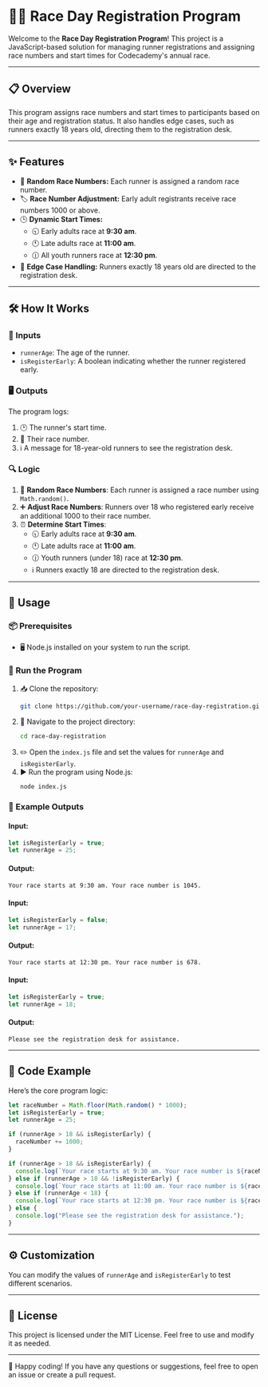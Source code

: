 
# 🏃‍♂️ Race Day Registration Program

Welcome to the **Race Day Registration Program**! This project is a JavaScript-based solution for managing runner registrations and assigning race numbers and start times for Codecademy's annual race.

---

## 📋 Overview
This program assigns race numbers and start times to participants based on their age and registration status. It also handles edge cases, such as runners exactly 18 years old, directing them to the registration desk.

---

## ✨ Features
- 🎲 **Random Race Numbers:** Each runner is assigned a random race number.
- 🏷️ **Race Number Adjustment:** Early adult registrants receive race numbers 1000 or above.
- 🕒 **Dynamic Start Times:**
  - 🕤 Early adults race at **9:30 am**.
  - 🕚 Late adults race at **11:00 am**.
  - 🕧 All youth runners race at **12:30 pm**.
- 🚦 **Edge Case Handling:** Runners exactly 18 years old are directed to the registration desk.

---

## 🛠️ How It Works
### 🔢 Inputs
- `runnerAge`: The age of the runner.
- `isRegisterEarly`: A boolean indicating whether the runner registered early.

### 🖥️ Outputs
The program logs:
1. 🕑 The runner's start time.
2. 🏅 Their race number.
3. ℹ️ A message for 18-year-old runners to see the registration desk.

### 🔍 Logic
1. 🎲 **Random Race Numbers**: Each runner is assigned a race number using `Math.random()`.
2. ➕ **Adjust Race Numbers**: Runners over 18 who registered early receive an additional 1000 to their race number.
3. ⏰ **Determine Start Times**:
   - 🕤 Early adults race at **9:30 am**.
   - 🕚 Late adults race at **11:00 am**.
   - 🕧 Youth runners (under 18) race at **12:30 pm**.
   - ℹ️ Runners exactly 18 are directed to the registration desk.

---

## 🚀 Usage
### 📦 Prerequisites
- 🖥️ Node.js installed on your system to run the script.

### 🏃 Run the Program
1. 📥 Clone the repository:
   ```bash
   git clone https://github.com/your-username/race-day-registration.git
   ```
2. 📂 Navigate to the project directory:
   ```bash
   cd race-day-registration
   ```
3. ✏️ Open the `index.js` file and set the values for `runnerAge` and `isRegisterEarly`.
4. ▶️ Run the program using Node.js:
   ```bash
   node index.js
   ```

### 📝 Example Outputs
#### Input:
```javascript
let isRegisterEarly = true;
let runnerAge = 25;
```
#### Output:
```
Your race starts at 9:30 am. Your race number is 1045.
```

#### Input:
```javascript
let isRegisterEarly = false;
let runnerAge = 17;
```
#### Output:
```
Your race starts at 12:30 pm. Your race number is 678.
```

#### Input:
```javascript
let isRegisterEarly = true;
let runnerAge = 18;
```
#### Output:
```
Please see the registration desk for assistance.
```

---

## 🧩 Code Example
Here’s the core program logic:
```javascript
let raceNumber = Math.floor(Math.random() * 1000);
let isRegisterEarly = true;
let runnerAge = 25;

if (runnerAge > 18 && isRegisterEarly) {
  raceNumber += 1000;
}

if (runnerAge > 18 && isRegisterEarly) {
  console.log(`Your race starts at 9:30 am. Your race number is ${raceNumber}.`);
} else if (runnerAge > 18 && !isRegisterEarly) {
  console.log(`Your race starts at 11:00 am. Your race number is ${raceNumber}.`);
} else if (runnerAge < 18) {
  console.log(`Your race starts at 12:30 pm. Your race number is ${raceNumber}.`);
} else {
  console.log("Please see the registration desk for assistance.");
}
```

---

## ⚙️ Customization
You can modify the values of `runnerAge` and `isRegisterEarly` to test different scenarios.

---

## 📜 License
This project is licensed under the MIT License. Feel free to use and modify it as needed.

---

🎉 Happy coding! If you have any questions or suggestions, feel free to open an issue or create a pull request.

